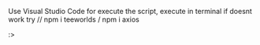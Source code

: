 Use Visual Studio Code for execute the script, execute in terminal
if doesnt work try // npm i teeworlds / npm i axios


:>
